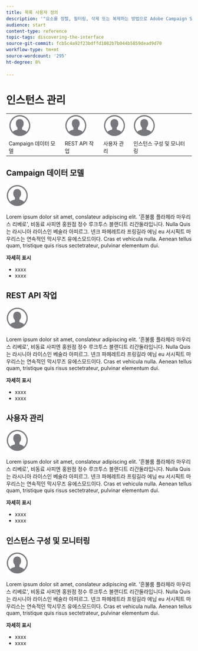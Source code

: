 ```yaml
---
title: 목록 사용자 정의
description: '"요소를 정렬, 필터링, 삭제 또는 복제하는 방법으로 Adobe Campaign Standard에서 목록 화면에서 디스플레이를 사용자 지정하고 조치를 수행하는 방법을 알아봅니다. 화면에 하나 또는 여러 개의 지정된 리소스의 요소가 표시됩니다."'
audience: start
content-type: reference
topic-tags: discovering-the-interface
source-git-commit: fcb5c4a92f23bdffd1082b7b044b5859dead9d70
workflow-type: tm+mt
source-wordcount: '295'
ht-degree: 8%

---
```



# 인스턴스 관리

<table>
<tr>
    <td valign="top">
        <a href="../../start/using/work-with-audiences.md"><img width="60px" alt="조건" src="assets/icon_profile.svg"/></a>
    </td>
    <td valign="top">
        <a href="../../api/using/creating-a-service.md"><img width="60px" alt="조건" src="assets/icon_profile.svg"/></a>
    </td>
    <td valign="top">
        <a href="../../api/using/interacting-with-custom-resources.md"><img width="60px" alt="조건" src="assets/icon_profile.svg"/></a>
    </td>
    <td valign="top">
        <a href="../../api/using/interacting-with-marketing-history.md"><img width="60px" alt="조건" src="assets/icon_profile.svg"/></a>
    </td>
</tr>
<tr>
<td>Campaign 데이터 모델</td>
<td>REST API 작업</td>
<td>사용자 관리</td>
<td>인스턴스 구성 및 모니터링</td>
</tr>
</table>

## Campaign 데이터 모델

<img width="60px" alt="조건" src="assets/icon_profile.svg"/>

Lorem ipsum dolor sit amet, conslateur adipiscing elit. &#39;흔불룸 플라체라 마우리스 리베로&#39;, 비동료 사피엔 홍원점 정수 루크투스 블랜디트 리간둘라입니다. Nulla Quis는 라시니아 라이스인 베술라 아피르그. 넨크 파헤레트라 프링길라 에님 eu 서시픽트 마우리스는 연속적인 막시무즈 유에스모드이다. Cras et vehicula nulla. Aenean tellus quam, tristique quis risus sectetrateur, pulvinar elementum dui.

**자세히 표시**

* xxxx
* xxxx

## REST API 작업

<img width="60px" alt="조건" src="assets/icon_profile.svg"/>

Lorem ipsum dolor sit amet, conslateur adipiscing elit. &#39;흔불룸 플라체라 마우리스 리베로&#39;, 비동료 사피엔 홍원점 정수 루크투스 블랜디트 리간둘라입니다. Nulla Quis는 라시니아 라이스인 베술라 아피르그. 넨크 파헤레트라 프링길라 에님 eu 서시픽트 마우리스는 연속적인 막시무즈 유에스모드이다. Cras et vehicula nulla. Aenean tellus quam, tristique quis risus sectetrateur, pulvinar elementum dui.

**자세히 표시**

* xxxx
* xxxx

## 사용자 관리

<img width="60px" alt="조건" src="assets/icon_profile.svg"/>

Lorem ipsum dolor sit amet, conslateur adipiscing elit. &#39;흔불룸 플라체라 마우리스 리베로&#39;, 비동료 사피엔 홍원점 정수 루크투스 블랜디트 리간둘라입니다. Nulla Quis는 라시니아 라이스인 베술라 아피르그. 넨크 파헤레트라 프링길라 에님 eu 서시픽트 마우리스는 연속적인 막시무즈 유에스모드이다. Cras et vehicula nulla. Aenean tellus quam, tristique quis risus sectetrateur, pulvinar elementum dui.

**자세히 표시**

* xxxx
* xxxx

## 인스턴스 구성 및 모니터링

<img width="60px" alt="조건" src="assets/icon_profile.svg"/>

Lorem ipsum dolor sit amet, conslateur adipiscing elit. &#39;흔불룸 플라체라 마우리스 리베로&#39;, 비동료 사피엔 홍원점 정수 루크투스 블랜디트 리간둘라입니다. Nulla Quis는 라시니아 라이스인 베술라 아피르그. 넨크 파헤레트라 프링길라 에님 eu 서시픽트 마우리스는 연속적인 막시무즈 유에스모드이다. Cras et vehicula nulla. Aenean tellus quam, tristique quis risus sectetrateur, pulvinar elementum dui.

**자세히 표시**

* xxxx
* xxxx
